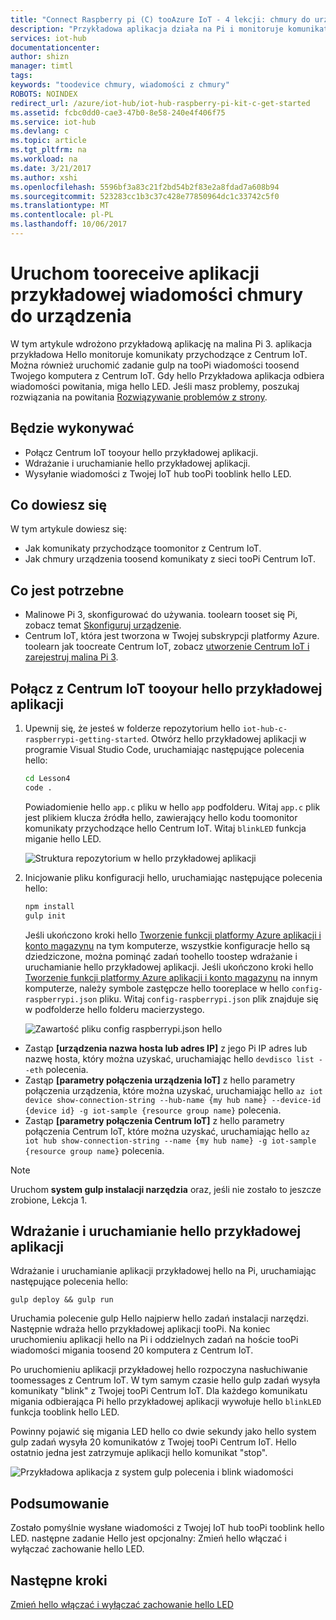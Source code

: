 ```yaml
---
title: "Connect Raspberry pi (C) tooAzure IoT - 4 lekcji: chmury do urządzenia | Dokumentacja firmy Microsoft"
description: "Przykładowa aplikacja działa na Pi i monitoruje komunikaty przychodzące z Centrum IoT. Nowe zadanie gulp wysyła komunikaty tooPi z Twojej hello tooblink Centrum IoT LED."
services: iot-hub
documentationcenter: 
author: shizn
manager: timtl
tags: 
keywords: "toodevice chmury, wiadomości z chmury"
ROBOTS: NOINDEX
redirect_url: /azure/iot-hub/iot-hub-raspberry-pi-kit-c-get-started
ms.assetid: fcbc0dd0-cae3-47b0-8e58-240e4f406f75
ms.service: iot-hub
ms.devlang: c
ms.topic: article
ms.tgt_pltfrm: na
ms.workload: na
ms.date: 3/21/2017
ms.author: xshi
ms.openlocfilehash: 5596bf3a83c21f2bd54b2f83e2a8fdad7a608b94
ms.sourcegitcommit: 523283cc1b3c37c428e77850964dc1c33742c5f0
ms.translationtype: MT
ms.contentlocale: pl-PL
ms.lasthandoff: 10/06/2017
---
```

# <a name="run-a-sample-application-tooreceive-cloud-to-device-messages"></a>Uruchom tooreceive aplikacji przykładowej wiadomości chmury do urządzenia
W tym artykule wdrożono przykładową aplikację na malina Pi 3. aplikacja przykładowa Hello monitoruje komunikaty przychodzące z Centrum IoT. Można również uruchomić zadanie gulp na tooPi wiadomości toosend Twojego komputera z Centrum IoT. Gdy hello Przykładowa aplikacja odbiera wiadomości powitania, miga hello LED. Jeśli masz problemy, poszukaj rozwiązania na powitania [Rozwiązywanie problemów z strony](iot-hub-raspberry-pi-kit-c-troubleshooting.md).

## <a name="what-you-will-do"></a>Będzie wykonywać
* Połącz Centrum IoT tooyour hello przykładowej aplikacji.
* Wdrażanie i uruchamianie hello przykładowej aplikacji.
* Wysyłanie wiadomości z Twojej IoT hub tooPi tooblink hello LED.

## <a name="what-you-will-learn"></a>Co dowiesz się
W tym artykule dowiesz się:
* Jak komunikaty przychodzące toomonitor z Centrum IoT.
* Jak chmury urządzenia toosend komunikaty z sieci tooPi Centrum IoT.

## <a name="what-you-need"></a>Co jest potrzebne
* Malinowe Pi 3, skonfigurować do używania. toolearn tooset się Pi, zobacz temat [Skonfiguruj urządzenie](iot-hub-raspberry-pi-kit-c-lesson1-configure-your-device.md).
* Centrum IoT, która jest tworzona w Twojej subskrypcji platformy Azure. toolearn jak toocreate Centrum IoT, zobacz [utworzenie Centrum IoT i zarejestruj malina Pi 3](iot-hub-raspberry-pi-kit-c-lesson2-prepare-azure-iot-hub.md).

## <a name="connect-hello-sample-application-tooyour-iot-hub"></a>Połącz z Centrum IoT tooyour hello przykładowej aplikacji
1. Upewnij się, że jesteś w folderze repozytorium hello `iot-hub-c-raspberrypi-getting-started`. Otwórz hello przykładowej aplikacji w programie Visual Studio Code, uruchamiając następujące polecenia hello:

   ```bash
   cd Lesson4
   code .
   ```

   Powiadomienie hello `app.c` pliku w hello `app` podfolderu. Witaj `app.c` plik jest plikiem klucza źródła hello, zawierający hello kodu toomonitor komunikaty przychodzące hello Centrum IoT. Witaj `blinkLED` funkcja miganie hello LED.

   ![Struktura repozytorium w hello przykładowej aplikacji](media/iot-hub-raspberry-pi-lessons/lesson4/repo_structure_c.png)
2. Inicjowanie pliku konfiguracji hello, uruchamiając następujące polecenia hello:

   ```bash
   npm install
   gulp init
   ```

   Jeśli ukończono kroki hello [Tworzenie funkcji platformy Azure aplikacji i konto magazynu](iot-hub-raspberry-pi-kit-c-lesson3-deploy-resource-manager-template.md) na tym komputerze, wszystkie konfiguracje hello są dziedziczone, można pominąć zadań toohello toostep wdrażanie i uruchamianie hello przykładowej aplikacji. Jeśli ukończono kroki hello [Tworzenie funkcji platformy Azure aplikacji i konto magazynu](iot-hub-raspberry-pi-kit-c-lesson3-deploy-resource-manager-template.md) na innym komputerze, należy symbole zastępcze hello tooreplace w hello `config-raspberrypi.json` pliku. Witaj `config-raspberrypi.json` plik znajduje się w podfolderze hello folderu macierzystego.

   ![Zawartość pliku config raspberrypi.json hello](media/iot-hub-raspberry-pi-lessons/lesson4/config_raspberrypi.png)

* Zastąp **[urządzenia nazwa hosta lub adres IP]** z jego Pi IP adres lub nazwę hosta, który można uzyskać, uruchamiając hello `devdisco list --eth` polecenia.
* Zastąp **[parametry połączenia urządzenia IoT]** z hello parametry połączenia urządzenia, które można uzyskać, uruchamiając hello `az iot device show-connection-string --hub-name {my hub name} --device-id {device id} -g iot-sample {resource group name}` polecenia.
* Zastąp **[parametry połączenia Centrum IoT]** z hello parametry połączenia Centrum IoT, które można uzyskać, uruchamiając hello `az iot hub show-connection-string --name {my hub name} -g iot-sample {resource group name}` polecenia.

> [!NOTE]
> Uruchom **system gulp instalacji narzędzia** oraz, jeśli nie zostało to jeszcze zrobione, Lekcja 1.

## <a name="deploy-and-run-hello-sample-application"></a>Wdrażanie i uruchamianie hello przykładowej aplikacji
Wdrażanie i uruchamianie aplikacji przykładowej hello na Pi, uruchamiając następujące polecenia hello:

```
gulp deploy && gulp run
```

Uruchamia polecenie gulp Hello najpierw hello zadań instalacji narzędzi. Następnie wdraża hello przykładowej aplikacji tooPi. Na koniec uruchomieniu aplikacji hello na Pi i oddzielnych zadań na hoście tooPi wiadomości migania toosend 20 komputera z Centrum IoT.

Po uruchomieniu aplikacji przykładowej hello rozpoczyna nasłuchiwanie toomessages z Centrum IoT. W tym samym czasie hello gulp zadań wysyła komunikaty "blink" z Twojej tooPi Centrum IoT. Dla każdego komunikatu migania odbierająca Pi hello przykładowej aplikacji wywołuje hello `blinkLED` funkcja tooblink hello LED.

Powinny pojawić się migania LED hello co dwie sekundy jako hello system gulp zadań wysyła 20 komunikatów z Twojej tooPi Centrum IoT. Hello ostatnio jedna jest zatrzymuje aplikacji hello komunikat "stop".

![Przykładowa aplikacja z system gulp polecenia i blink wiadomości](media/iot-hub-raspberry-pi-lessons/lesson4/gulp_blink_c.png)

## <a name="summary"></a>Podsumowanie
Zostało pomyślnie wysłane wiadomości z Twojej IoT hub tooPi tooblink hello LED. następne zadanie Hello jest opcjonalny: Zmień hello włączać i wyłączać zachowanie hello LED.

## <a name="next-steps"></a>Następne kroki
[Zmień hello włączać i wyłączać zachowanie hello LED](iot-hub-raspberry-pi-kit-c-lesson4-change-led-behavior.md)
